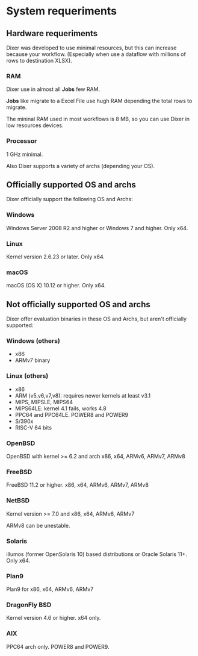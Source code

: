 # System requeriments

## Hardware requeriments

Dixer was developed to use minimal resources, but this can increase because your workflow. (Especially when use a dataflow with millions of rows to destination XLSX).

### RAM

Dixer use in almost all **Jobs** few RAM.

**Jobs** like migrate to a Excel File use hugh RAM depending the total rows to migrate.

The mininal RAM used in most workflows is 8 MB, so you can use Dixer in low resources devices.

### Processor

1 GHz minimal.

Also Dixer supports a variety of archs (depending your OS).

## Officially supported OS and archs

Dixer officially support the following OS and Archs:

### Windows

Windows Server 2008 R2 and higher or Windows 7 and higher. Only x64.

### Linux

Kernel version 2.6.23 or later. Only x64.

### macOS

macOS (OS X) 10.12 or higher. Only x64.

## Not officially supported OS and archs

Dixer offer evaluation binaries in these OS and Archs, but aren't officially supported:

### Windows (others)

* x86
* ARMv7 binary

### Linux (others)

* x86
* ARM (v5,v6,v7,v8): requires newer kernels at least v3.1
* MIPS, MIPSLE, MIPS64
* MIPS64LE: kernel 4.1 fails, works 4.8
* PPC64 and PPC64LE. POWER8 and POWER9
* S/390x
* RISC-V 64 bits

### OpenBSD

OpenBSD with kernel >= 6.2 and arch x86, x64, ARMv6, ARMv7, ARMv8

### FreeBSD

FreeBSD 11.2 or higher. x86, x64, ARMv6, ARMv7, ARMv8

### NetBSD

Kernel version >= 7.0 and x86, x64, ARMv6, ARMv7

ARMv8 can be unestable.

### Solaris

illumos (former OpenSolaris 10) based distributions or Oracle Solaris 11+. Only x64.

### Plan9

Plan9 for x86, x64, ARMv6, ARMv7

### DragonFly BSD

Kernel version 4.6 or higher. x64 only.

### AIX

PPC64 arch only. POWER8 and POWER9.